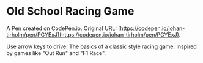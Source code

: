 # Old School Racing Game

A Pen created on CodePen.io. Original URL: [https://codepen.io/johan-tirholm/pen/PGYExJ](https://codepen.io/johan-tirholm/pen/PGYExJ).

Use  arrow keys to drive. The basics of a classic style racing game. Inspired by games like "Out Run"  and "F1 Race".